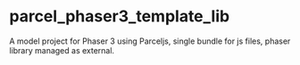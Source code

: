 # parcel_phaser3_template_lib
A model project for Phaser 3 using Parceljs, single bundle for js files, phaser library managed as external.
